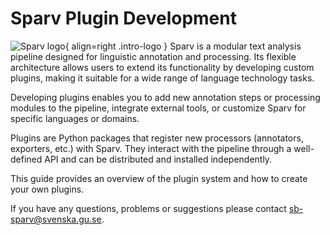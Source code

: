 # Sparv Plugin Development

![Sparv logo](../images/sparv_detailed.png){ align=right .intro-logo } Sparv is a modular text analysis pipeline
designed for linguistic annotation and processing. Its flexible architecture allows users to extend its functionality by
developing custom plugins, making it suitable for a wide range of language technology tasks.

Developing plugins enables you to add new annotation steps or processing modules to the pipeline, integrate external
tools, or customize Sparv for specific languages or domains.

Plugins are Python packages that register new processors (annotators, exporters, etc.) with Sparv. They interact with
the pipeline through a well-defined API and can be distributed and installed independently.

This guide provides an overview of the plugin system and how to create your own plugins.

If you have any questions, problems or suggestions please contact <sb-sparv@svenska.gu.se>.
